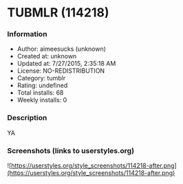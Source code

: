 # TUBMLR (114218)

### Information
- Author: aimeesucks (unknown)
- Created at: unknown
- Updated at: 7/27/2015, 2:35:18 AM
- License: NO-REDISTRIBUTION
- Category: tumblr
- Rating: undefined
- Total installs: 68
- Weekly installs: 0


### Description
YA


### Screenshots (links to userstyles.org)
![https://userstyles.org/style_screenshots/114218-after.png](https://userstyles.org/style_screenshots/114218-after.png)


